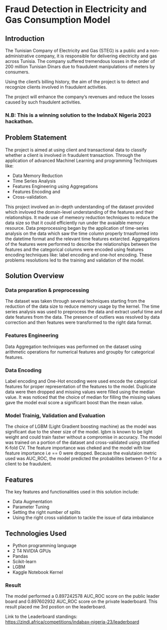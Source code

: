 # Fraud Detection in Electricity and Gas Consumption Model 
## Introduction
The Tunisian Company of Electricity and Gas (STEG) is a public and a non-administrative company, it is responsible for delivering electricity and gas across Tunisia. The company suffered tremendous losses in the order of 200 million Tunisian Dinars due to fraudulent manipulations of meters by consumers.

Using the client’s billing history, the aim of the project is to detect and recognize clients involved in fraudulent activities.

The project will enhance the company’s revenues and reduce the losses caused by such fraudulent activities.
### N.B: This is a winning solution to the IndabaX Nigeria 2023 hackathon.

## Problem Statement
The project is aimed at using client and transactional data to classify whether a client is involved in fraudulent transaction. Through the application of advanced Machinel Learning and programming Techniques like: 
+ Data Memory Reduction
+ Time Series Analysis
+ Features Engineering using Aggregations
+ Features Encoding and
+ Cross-validation.

This project involved an in-depth understanding of the dataset provided which invloved the domain-level understanding of the features and their relationships. It made use of memeory reduction techniques to reduce the data size so that it could efficiently run under the avaialble memory resource. Data preprocessing  began by the application of time-series analysis on the data which saw the time column properly trnasformed into the datetime format and the relevant time features extarcted. Aggregations of the features were performed to describe the relationships between the features and the categorical columns were encoded using features encoding techniques like: label encoding and one-hot encoding. These problems resolutions led to the training and validation of the model.

## Solution Overview
### Data preparation & preprocessing
The dataset was taken through several techniques starting from the reduction of the data size to reduce memory usage by the kernel. The time series analysis was used to preprocess the data and extract useful time and date features from the data. The presence of outliers was resolved by data correction and then features were transformed to the right data format.

### Features Engineering
Data Aggregation techniques was performed on the dataset using arithmetic operations for numerical features  and groupby for categorical features. 

### Data Encoding
Label encoding and One-Hot encoding were used encode the categorical features for proper representation of the features to the model. Duplicate data were then dropped and missing values were filled using the median value. It was noticed that the choice of median for filling the missing values gave the model eval score a significant boost than the mean value.

### Model Trainig, Validation and Evaluation
The choice of LGBM (Light Gradient boosting machine) as the model was significant due to the sheer size of the model. lgbm is known to be light weight and could  train fastwr without a compromise in accuracy. The model was trained on a portion of the dataset and cross-validated using stratified K-fold CV. The feature importance was cheked and the model with low feature importance i.e == 0 were dropped. Because the evalutaion metric used was AUC_ROC, the model predicted the probabilites between 0-1 for a client to be fraudulent.

## Features
The key features and functionalities used in this solution include:
+ Data Augmentation
+ Parameter Tuning 
+ Setting the right number of splits
+ Using the right cross validation to tackle the issue of data imbalance

## Technologies Used
+ Python programming language
+ 2 T4 NVIDIA GPUs
+ Pandas
+ Scikit-learn
+ LGBM
+ Kaggle Notebook Kernel

### Result
The model performed a 0.897242578 AUC_ROC score on the public leader board and 0.897602932 AUC_ROC score on the private leaderboard. This result placed me 3rd postion on the leaderboard.

Link to the Leaderboard standings: https://zindi.africa/competitions/indabax-nigeria-23/leaderboard
